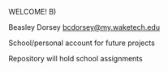 WELCOME! B)

Beasley Dorsey 
bcdorsey@my.waketech.edu

School/personal account for future projects 

Repository will hold school assignments 